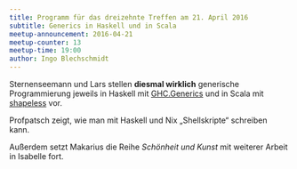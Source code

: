 ```yaml
---
title: Programm für das dreizehnte Treffen am 21. April 2016
subtitle: Generics in Haskell und in Scala
meetup-announcement: 2016-04-21
meetup-counter: 13
meetup-time: 19:00
author: Ingo Blechschmidt
---
```


Sternenseemann und Lars stellen **diesmal wirklich** generische Programmierung jeweils
in Haskell mit [GHC.Generics](https://hackage.haskell.org/package/base-4.8.2.0/docs/GHC-Generics.html)
und in Scala mit [shapeless](https://github.com/milessabin/shapeless) vor.

Profpatsch zeigt, wie man mit Haskell und Nix „Shellskripte“ schreiben kann.

Außerdem setzt Makarius die Reihe *Schönheit und Kunst* mit weiterer Arbeit in
Isabelle fort.
